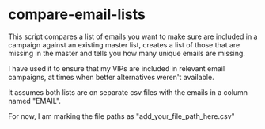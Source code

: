 # compare-email-lists
This script compares a list of emails you want to make sure are included in a campaign against an existing master list, creates a list of those that are missing in the master and tells you how many unique emails are missing.

I have used it to ensure that my VIPs are included in relevant email campaigns, at times when better alternatives weren't available.

It assumes both lists are on separate csv files with the emails in a column named "EMAIL".

For now, I am marking the file paths as "add_your_file_path_here.csv"
